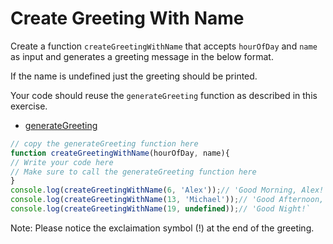 
# Create Greeting With Name

Create a function `createGreetingWithName` that accepts `hourOfDay` and `name` as input and generates a greeting message in the below format.

If the name is undefined just the greeting should be printed.

Your code should reuse the `generateGreeting` function as described in this exercise.

- [generateGreeting](https://github.com/McLarenCollege/foundations_public/blob/main/generate-greeting.md)

```js
// copy the generateGreeting function here
function createGreetingWithName(hourOfDay, name){
// Write your code here
// Make sure to call the generateGreeting function here
}
console.log(createGreetingWithName(6, 'Alex'));// 'Good Morning, Alex!`
console.log(createGreetingWithName(13, 'Michael'));// 'Good Afternoon, Michael!`
console.log(createGreetingWithName(19, undefined));// 'Good Night!`
```
Note: Please notice the exclaimation symbol (!) at the end of the greeting.
